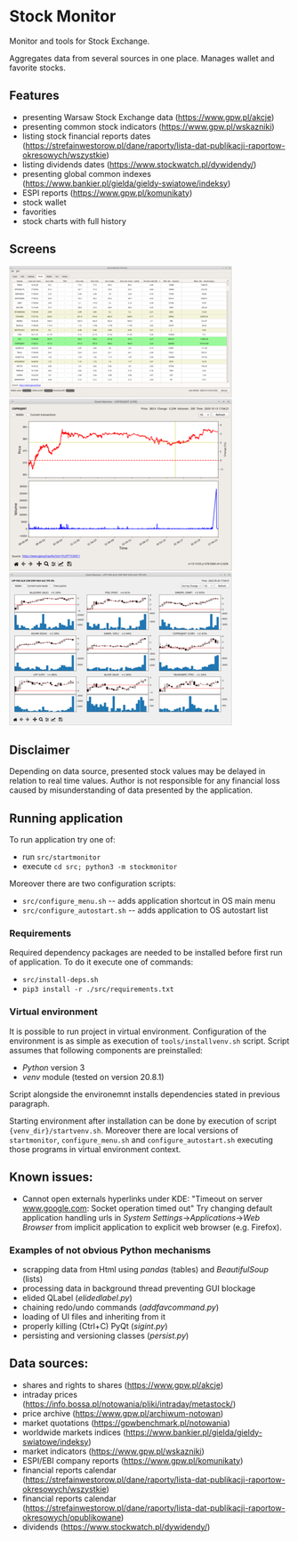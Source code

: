 # Stock Monitor

Monitor and tools for Stock Exchange. 

Aggregates data from several sources in one place. Manages wallet and favorite stocks.


## Features

- presenting Warsaw Stock Exchange data (https://www.gpw.pl/akcje)
- presenting common stock indicators (https://www.gpw.pl/wskazniki)
- listing stock financial reports dates (https://strefainwestorow.pl/dane/raporty/lista-dat-publikacji-raportow-okresowych/wszystkie)
- listing dividends dates (https://www.stockwatch.pl/dywidendy/)
- presenting global common indexes (https://www.bankier.pl/gielda/gieldy-swiatowe/indeksy)
- ESPI reports (https://www.gpw.pl/komunikaty)
- stock wallet
- favorities
- stock charts with full history 


## Screens

[![Stock table](doc/mainwindow-stock-small.png "Stock table")](doc/mainwindow-stock-big.png)
[![Stock chart](doc/stockchartwindow-small.png "Stock chart")](doc/stockchartwindow-big.png)
[![Stock mosaic](doc/stockmosaicwidget-small.png "Stock mosaic")](doc/stockmosaicwidget-big.png)


## Disclaimer

Depending on data source, presented stock values may be delayed in relation to real time values.
Author is not responsible for any financial loss caused by misunderstanding of data presented by the application. 


## Running application

To run application try one of:
- run `src/startmonitor`
- execute `cd src; python3 -m stockmonitor`

Moreover there are two configuration scripts:
- `src/configure_menu.sh` -- adds application shortcut in OS main menu
- `src/configure_autostart.sh` -- adds application to OS autostart list


### Requirements

Required dependency packages are needed to be installed before first run of application. To do it execute one of commands:
- `src/install-deps.sh`
- `pip3 install -r ./src/requirements.txt`


### Virtual environment

It is possible to run project in virtual environment. Configuration of the environment is as simple as execution of `tools/installvenv.sh` script. Script assumes that following components are preinstalled:
- *Python* version 3
- *venv* module (tested on version 20.8.1)

Script alongside the environemnt installs dependencies stated in previous paragraph.

Starting environment after installation can be done by execution of script `{venv_dir}/startvenv.sh`. Moreover there are local versions of `startmonitor`, `configure_menu.sh` and `configure_autostart.sh` executing those programs in virtual environment context.


## Known issues:

- Cannot open externals hyperlinks under KDE: "Timeout on server www.google.com: Socket operation timed out"
  Try changing default application handling urls in *System Settings*->*Applications*->*Web Browser* from implicit application to explicit web browser (e.g. Firefox).


### Examples of not obvious Python mechanisms

- scrapping data from Html using *pandas* (tables) and *BeautifulSoup* (lists) 
- processing data in background thread preventing GUI blockage
- elided QLabel (*elidedlabel.py*)
- chaining redo/undo commands (*addfavcommand.py*)
- loading of UI files and inheriting from it
- properly killing (Ctrl+C) PyQt (*sigint.py*)
- persisting and versioning classes (*persist.py*)


## Data sources:

- shares and rights to shares (https://www.gpw.pl/akcje)
- intraday prices (https://info.bossa.pl/notowania/pliki/intraday/metastock/)
- price archive (https://www.gpw.pl/archiwum-notowan)
- market quotations (https://gpwbenchmark.pl/notowania)
- worldwide markets indices (https://www.bankier.pl/gielda/gieldy-swiatowe/indeksy)
- market indicators (https://www.gpw.pl/wskazniki)
- ESPI/EBI company reports (https://www.gpw.pl/komunikaty)
- financial reports calendar (https://strefainwestorow.pl/dane/raporty/lista-dat-publikacji-raportow-okresowych/wszystkie)
- financial reports calendar (https://strefainwestorow.pl/dane/raporty/lista-dat-publikacji-raportow-okresowych/opublikowane)
- dividends (https://www.stockwatch.pl/dywidendy/)
